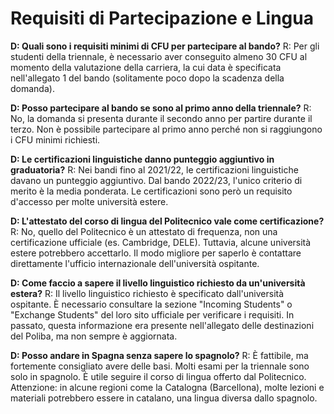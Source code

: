 # Requisiti di Partecipazione e Lingua

**D: Quali sono i requisiti minimi di CFU per partecipare al bando?**
R: Per gli studenti della triennale, è necessario aver conseguito almeno 30 CFU al momento della valutazione della carriera, la cui data è specificata nell'allegato 1 del bando (solitamente poco dopo la scadenza della domanda).

**D: Posso partecipare al bando se sono al primo anno della triennale?**
R: No, la domanda si presenta durante il secondo anno per partire durante il terzo. Non è possibile partecipare al primo anno perché non si raggiungono i CFU minimi richiesti.

**D: Le certificazioni linguistiche danno punteggio aggiuntivo in graduatoria?**
R: Nei bandi fino al 2021/22, le certificazioni linguistiche davano un punteggio aggiuntivo. Dal bando 2022/23, l'unico criterio di merito è la media ponderata. Le certificazioni sono però un requisito d'accesso per molte università estere.

**D: L'attestato del corso di lingua del Politecnico vale come certificazione?**
R: No, quello del Politecnico è un attestato di frequenza, non una certificazione ufficiale (es. Cambridge, DELE). Tuttavia, alcune università estere potrebbero accettarlo. Il modo migliore per saperlo è contattare direttamente l'ufficio internazionale dell'università ospitante.

**D: Come faccio a sapere il livello linguistico richiesto da un'università estera?**
R: Il livello linguistico richiesto è specificato dall'università ospitante. È necessario consultare la sezione "Incoming Students" o "Exchange Students" del loro sito ufficiale per verificare i requisiti. In passato, questa informazione era presente nell'allegato delle destinazioni del Poliba, ma non sempre è aggiornata.

**D: Posso andare in Spagna senza sapere lo spagnolo?**
R: È fattibile, ma fortemente consigliato avere delle basi. Molti esami per la triennale sono solo in spagnolo. È utile seguire il corso di lingua offerto dal Politecnico. Attenzione: in alcune regioni come la Catalogna (Barcellona), molte lezioni e materiali potrebbero essere in catalano, una lingua diversa dallo spagnolo.